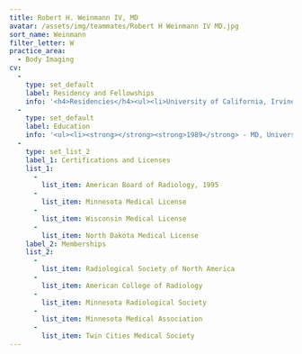 ```yaml
---
title: Robert H. Weinmann IV, MD
avatar: /assets/img/teammates/Robert H Weinmann IV MD.jpg
sort_name: Weinmann
filter_letter: W
practice_area:
  - Body Imaging
cv:
  - 
    type: set_default
    label: Residency and Fellowships
    info: '<h4>Residencies</h4><ul><li>University of California, Irvine Medical Center, Irvine, CA, Otolaryngology Head and Neck Surgery, 1989-1990</li><li>University of Southern California / Los Angeles County Medical Center, Los Angeles, CA, Diagnostic Radiology, 1991-1995</li></ul><h4>Fellowships</h4><ul><li>University of Minnesota Hospital and Clinics, Minneapolis, MN, Body Imaging, 1995-1996<span></span></li></ul>'
  - 
    type: set_default
    label: Education
    info: '<ul><li><strong></strong><strong>1989</strong> - MD, University of Southern California School of Medicine, Los Angeles, CA</li><li><strong>1985</strong> - BS, University of Michigan, Ann Arbor, MI<span></span></li></ul>'
  - 
    type: set_list_2
    label_1: Certifications and Licenses
    list_1:
      - 
        list_item: American Board of Radiology, 1995
      - 
        list_item: Minnesota Medical License
      - 
        list_item: Wisconsin Medical License
      - 
        list_item: North Dakota Medical License
    label_2: Memberships
    list_2:
      - 
        list_item: Radiological Society of North America
      - 
        list_item: American College of Radiology
      - 
        list_item: Minnesota Radiological Society
      - 
        list_item: Minnesota Medical Association
      - 
        list_item: Twin Cities Medical Society
---
```

